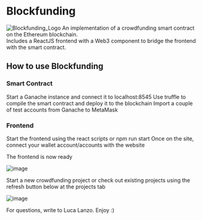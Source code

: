 # Blockfunding
![Blockfunding_Logo](https://user-images.githubusercontent.com/40578534/153142059-3caba755-2b82-4404-b768-08bfd238ac51.png)
An implementation of a crowdfunding smart contract on the Ethereum blockchain.  
Includes a ReactJS frontend with a Web3 component to bridge the frontend with the smart contract.

## How to use Blockfunding
### Smart Contract
Start a Ganache instance and connect it to localhost:8545
Use truffle to compile the smart contract and deploy it to the blockchain
Import a couple of test accounts from Ganache to MetaMask

### Frontend
Start the frontend using the react scripts or npm run start
Once on the site, connect your wallet account/accounts with the website

The frontend is now ready

![image](https://user-images.githubusercontent.com/40578534/153139694-491221e5-2ca4-45fe-8fd6-b3f7abb3e99c.png)

Start a new crowdfunding project or check out existing projects using the refresh button below at the projects tab

![image](https://user-images.githubusercontent.com/40578534/153139908-a71dfc41-86a2-4b6a-866f-e2b0f5c5ffd1.png)

For questions, write to Luca Lanzo. Enjoy :)
